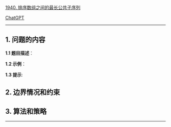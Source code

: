 [1940. 排序数组之间的最长公共子序列](https://leetcode.cn/problems/longest-common-subsequence-between-sorted-arrays)

[ChatGPT](chat.openai.com)

---

## 1. 问题的内容
**1.1 题目描述**：

**1.2 示例**：

**1.3 提示**:

## 2. 边界情况和约束


## 3. 算法和策略

---

